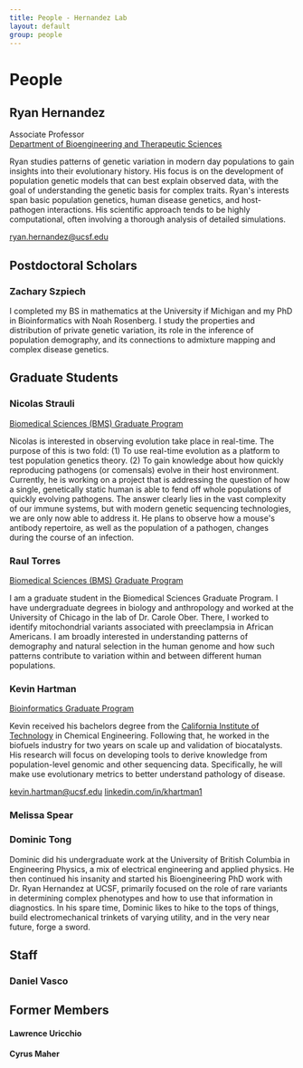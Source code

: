 ```yaml
---
title: People - Hernandez Lab
layout: default
group: people
---
```


# People

## Ryan Hernandez

Associate Professor  
[Department of Bioengineering and Therapeutic Sciences](http://bts.ucsf.edu/)  

Ryan studies patterns of genetic variation in modern day populations to gain 
insights into their evolutionary history. His focus is on the development of 
population genetic models that can best explain observed data, with the goal of
understanding the genetic basis for complex traits.  Ryan's interests span 
basic population genetics, human disease genetics, and host-pathogen 
interactions.  His scientific approach tends to be highly computational, often
involving a thorough analysis of detailed simulations.

[ryan.hernandez@ucsf.edu](mailto:ryan.hernandez@ucsf.edu)

## Postdoctoral Scholars

### Zachary Szpiech

I completed my BS in mathematics at the University if Michigan and my PhD in 
Bioinformatics with Noah Rosenberg. I study the properties and distribution of 
private genetic variation, its role in the inference of population demography, 
and its connections to admixture mapping and complex disease genetics.

## Graduate Students

### Nicolas Strauli

[Biomedical Sciences (BMS) Graduate Program](https://bms.ucsf.edu/)

Nicolas is interested in observing evolution take place in real-time. The 
purpose of this is two fold: (1) To use real-time evolution as a platform to 
test population genetics theory. (2) To gain knowledge about how quickly 
reproducing pathogens (or comensals) evolve in their host environment. 
Currently, he is working on a project that is addressing the question of how a 
single, genetically static human is able to fend off whole populations of 
quickly evolving pathogens. The answer clearly lies in the vast complexity of 
our immune systems, but with modern genetic sequencing technologies, we are 
only now able to address it. He plans to observe how a mouse's antibody 
repertoire, as well as the population of a pathogen, changes during the course 
of an infection.

### Raul Torres

[Biomedical Sciences (BMS) Graduate Program](https://bms.ucsf.edu/)

I am a graduate student in the Biomedical Sciences Graduate Program. I have 
undergraduate degrees in biology and anthropology and worked at the University 
of Chicago in the lab of Dr. Carole Ober. There, I worked to identify 
mitochondrial variants associated with preeclampsia in African Americans. I am 
broadly interested in understanding patterns of demography and natural 
selection in the human genome and how such patterns contribute to variation 
within and between different human populations.

### Kevin Hartman

[Bioinformatics Graduate Program](http://bioinformatics.ucsf.edu/)

Kevin received his bachelors degree from the [California Institute of 
Technology](https://www.caltech.edu/) in Chemical Engineering. Following that, 
he worked in the biofuels industry for two years on scale up and validation of 
biocatalysts. His research will focus on developing tools to derive knowledge 
from population-level genomic and other sequencing data. Specifically, he will 
make use evolutionary metrics to better understand pathology of disease.

kevin.hartman@ucsf.edu
[linkedin.com/in/khartman1](https://www.linkedin.com/in/khartman1)

### Melissa Spear



### Dominic Tong

Dominic did his undergraduate work at the University of British Columbia in
Engineering Physics, a mix of electrical engineering and applied physics. He
then continued his insanity and started his Bioengineering PhD work with Dr.
Ryan Hernandez at UCSF, primarily focused on the role of rare variants in
determining complex phenotypes and how to use that information in diagnostics.
In his spare time, Dominic likes to hike to the tops of things, build
electromechanical trinkets of varying utility, and in the very near future,
forge a sword.

## Staff

### Daniel Vasco

## Former Members

#### Lawrence Uricchio

#### Cyrus Maher